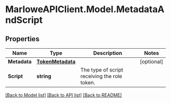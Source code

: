 # MarloweAPIClient.Model.MetadataAndScript

## Properties

Name | Type | Description | Notes
------------ | ------------- | ------------- | -------------
**Metadata** | [**TokenMetadata**](TokenMetadata.md) |  | [optional] 
**Script** | **string** | The type of script receiving the role token. | 

[[Back to Model list]](../README.md#documentation-for-models) [[Back to API list]](../README.md#documentation-for-api-endpoints) [[Back to README]](../README.md)

